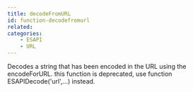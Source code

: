 ```yaml
---
title: decodeFromURL
id: function-decodefromurl
related:
categories:
    - ESAPI
    - URL
---
```


Decodes a string that has been encoded in the URL using the encodeForURL.
		this function is deprecated, use function ESAPIDecode('url',...) instead.
